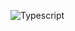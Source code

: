 ![Typescript](https://res.cloudinary.com/suberiq/image/upload/v1683830585/MASTER_TYPESCRIPT_2_-min_rhvi4x.png)